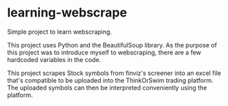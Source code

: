 # learning-webscrape
Simple project to learn webscraping.

This project uses Python and the BeautifulSoup library. As the purpose of this project was to introduce myself to webscraping, there are a few hardcoded variables in the code.

This project scrapes Stock symbols from finviz's screener into an excel file that's compatible to be uploaded into the ThinkOrSwim trading platform. The uploaded symbols can then be interpreted conveniently using the platform.
